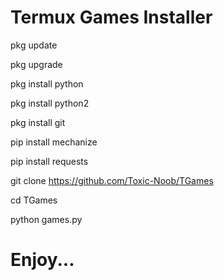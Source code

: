 # Termux Games Installer

pkg update

pkg upgrade

pkg install python

pkg install python2

pkg install git

pip install mechanize

pip install requests

git clone https://github.com/Toxic-Noob/TGames

cd TGames

python games.py

# Enjoy...
